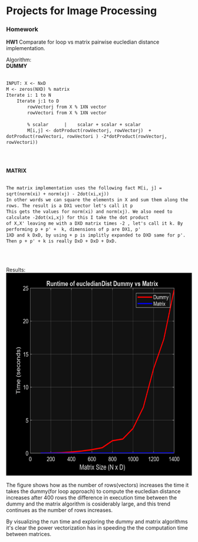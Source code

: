 # Projects for Image Processing 

### Homework

**HW1**
Comparate for loop vs matrix pairwise eucledian distance implementation.

Algorithm:
<br>
 **DUMMY** 
 
  ```

  INPUT: X <- NxD
  M <- zeros(NXD) % matrix
  Iterate i: 1 to N
      Iterate j:1 to D
          rowVectorj from X % 1XN vector
          rowVectori from X % 1XN vector

          % scalar      |    scalar + scalar + scalar 
          M[i,j] <- dotProduct(rowVectorj, rowVectorj)  + dotProduct(rowVectori, rowVectori ) -2*dotProduct(rowVectorj, rowVectori))

  
  ```
<br>

**MATRIX**

   ```

  The matrix implementation uses the following fact M[i, j] = sqrt(norm(xi) + norm(xj) - 2dot(xi,xj))
  In other words we can square the elements in X and sum them along the rows. The result is a DX1 vector let's call it p 
  This gets the values for norm(xi) and norm(xj). We also need to calculate -2dot(xi,xj) for this I take the dot product
  of X,X' leaving me with a DXD matrix times -2 , let's call it k. By performing p + p' +  k, dimensions of p are DX1, p'
  1XD and k DxD, by using + p is implitly expanded to DXD same for p'. Then p + p' + k is really DxD + DxD + DxD.

  ```

<br>
<br>

Results:
<br>
<img alt="Runtime_of_eucledianDistDummy_vs_Matrix.png" src="https://github.com/jonss0777/Image-Processing-CSCI367/blob/98dabb90748b927b347fe22c70a2d12923ffe7aa/Runtime_of_EucledianDistDummy_vs_Matrix.png" width="600" height="550">
<br>

The figure shows how as the number of rows(vectors) increases the time it takes the dummy(for loop approach) to compute the eucledian distance increases after 400 rows the difference in execution time between the dummy and the matrix algorithm is cosiderably large, and this trend continues as the number of rows increases. 

By visualizing the run time and exploring the dummy and matrix algorithms it's clear the power vectorization has in speeding the the computation time between matrices. 

    


